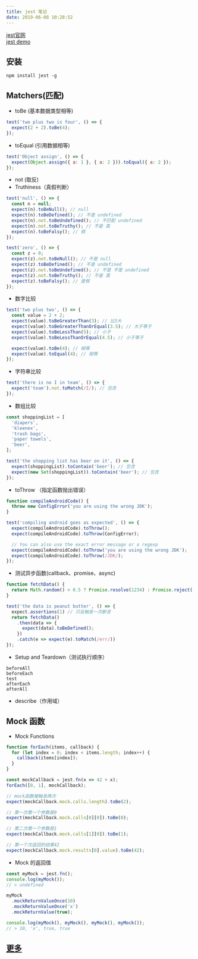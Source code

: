 ```yaml
---
title: jest 笔记
date: 2019-06-08 10:28:52
---
```

[jest官网](https://jestjs.io/)  
[jest demo](https://github.com/facebook/jest/blob/master/examples/async/__tests__/user.test.js)

## 安装
```
npm install jest -g
```

## Matchers(匹配)
- toBe (基本数据类型相等)

```js
test('two plus two is four', () => {
  expect(2 + 2).toBe(4);
});
```
- toEqual (引用数据相等)

```js
test('Object assign', () => {
  expect(Object.assign({ a: 1 }, { a: 2 })).toEqual({ a: 2 });
});
```

- not (取反)
- Truthiness（真假判断）

```js
test('null', () => {
  const n = null;
  expect(n).toBeNull(); // null
  expect(n).toBeDefined(); // 不是 undefined
  expect(n).not.toBeUndefined(); // 不匹配 undefined
  expect(n).not.toBeTruthy(); // 不是 真
  expect(n).toBeFalsy(); // 假
});

test('zero', () => {
  const z = 0;
  expect(z).not.toBeNull(); // 不是 null
  expect(z).toBeDefined(); // 不是 undefined
  expect(z).not.toBeUndefined(); // 不是 不是 undefined
  expect(z).not.toBeTruthy(); // 不是 真
  expect(z).toBeFalsy(); // 是假
});
```

- 数字比较

```js
test('two plus two', () => {
  const value = 2 + 2;
  expect(value).toBeGreaterThan(3); // 比3大
  expect(value).toBeGreaterThanOrEqual(3.5); // 大于等于
  expect(value).toBeLessThan(5); // 小于
  expect(value).toBeLessThanOrEqual(4.5); // 小于等于

  expect(value).toBe(4); // 相等
  expect(value).toEqual(4); // 相等
});
```

- 字符串比较

```js
test('there is no I in team', () => {
  expect('team').not.toMatch(/I/); // 包含
});
```

- 数组比较

```js
const shoppingList = [
  'diapers',
  'kleenex',
  'trash bags',
  'paper towels',
  'beer',
];

test('the shopping list has beer on it', () => {
  expect(shoppingList).toContain('beer'); // 包含
  expect(new Set(shoppingList)).toContain('beer'); // 包含
});
```

- toThrow （指定函数抛出错误）

```js
function compileAndroidCode() {
  throw new ConfigError('you are using the wrong JDK');
}

test('compiling android goes as expected', () => {
  expect(compileAndroidCode).toThrow();
  expect(compileAndroidCode).toThrow(ConfigError);

  // You can also use the exact error message or a regexp
  expect(compileAndroidCode).toThrow('you are using the wrong JDK');
  expect(compileAndroidCode).toThrow(/JDK/);
});
```

- 测试异步函数(callback、promise、async)

```js
function fetchData() {
  return Math.random() > 0.5 ? Promise.resolve(1234) : Promise.reject('error')
}

test('the data is peanut butter', () => {
  expect.assertions(1) // 只会触发一次断言
  return fetchData()
    .then(data => {
      expect(data).toBeDefined();
    })
    .catch(e => expect(e).toMatch(/err/))
});
```

- Setup and Teardown（测试执行顺序）
```
beforeAll
beforeEach
test
afterEach
afterAll
```
- describe（作用域）


## Mock 函数

- Mock Functions

```js
function forEach(items, callback) {
  for (let index = 0; index < items.length; index++) {
    callback(items[index]);
  }
}

const mockCallback = jest.fn(x => 42 + x);
forEach([0, 1], mockCallback);

// mock函数被触发两次
expect(mockCallback.mock.calls.length).toBe(2);

// 第一次第一个参数是0
expect(mockCallback.mock.calls[0][0]).toBe(0);

// 第二次第一个参数是1
expect(mockCallback.mock.calls[1][0]).toBe(1);

// 第一个次返回的结果42
expect(mockCallback.mock.results[0].value).toBe(42);
```

- Mock 的返回值

```js
const myMock = jest.fn();
console.log(myMock());
// > undefined

myMock
  .mockReturnValueOnce(10)
  .mockReturnValueOnce('x')
  .mockReturnValue(true);

console.log(myMock(), myMock(), myMock(), myMock());
// > 10, 'x', true, true
```


## [更多](https://jestjs.io/docs/en/snapshot-testing)
  